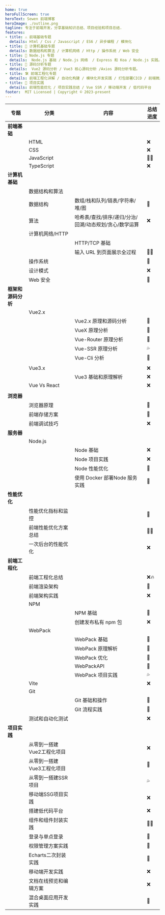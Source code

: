 ```yaml
---
home: true
heroFullScreen: true
heroText: Sewen 前端博客
heroImage: ./outline.png
tagline: 专注于前端开发，分享基础知识总结、项目经验和项目总结.
features:
- title: ⚠️ 前端基础专题
  details: Html / Css / Javascript / ES6 / 异步编程 / 模块化
- title: 📔 计算机基础专题
  details: 数据结构和算法 / 计算机网络 / Http / 操作系统 / Web 安全
- title: 📝 Node.js 专题
  details:  Node.js 基础 / Node.js 网络  / Express 和 Koa / Node.js 实践。
- title: 🔭 源码分析专题
  details:  Vue2 源码分析 / Vue3 核心源码分析 /Axios 源码分析专题。
- title: 🛠️ 前端工程化专题
  details: 前端工程化详解 / 自动化构建 / 模块化开发实践 / 打包部署CICD / 前端微服务化
- title: 🔨 项目实践
  details: 前端性能优化 / 项目实践总结 / Vue SSR / 移动端开发 / 低代码平台
footer:  MIT Licensed | Copyright © 2023-present 
---
```




| 专题               | 分类                       | 内容                                                   | 总结进度 |
| ------------------ | -------------------------- | ------------------------------------------------------ | -------- |
| **前端基础**       |                            |                                                        |          |
|                    | HTML                       |                                                        | ❌        |
|                    | CSS                        |                                                        | ❌        |
|                    | JavaScript                 |                                                        | 💯🔥       |
|                    | TypeScript                 |                                                        | ❌        |
| **计算机基础**     |                            |                                                        |          |
|                    | 数据结构和算法             |                                                        |          |
|                    | 数据结构                   | 数组/栈和队列/链表/字符串/堆/图                        | 💯        |
|                    | 算法                       | 哈希表/查找/排序/递归/分治/回溯/动态规划/贪心/数学运算 | ❌        |
|                    | 计算机网络/HTTP            |                                                        |          |
|                    |                            | HTTP/TCP 基础                                          |          |
|                    |                            | 输入 URL 到页面展示全过程                              | 💯🔥       |
|                    | 操作系统                   |                                                        | 💯        |
|                    | 设计模式                   |                                                        | ❌        |
|                    | Web 安全                   |                                                        | 💯        |
| **框架和源码分析** |                            |                                                        |          |
|                    | Vue2.x                     |                                                        |          |
|                    |                            | Vue2.x 原理和源码分析                                  | 💯        |
|                    |                            | VueX 原理分析                                          | 💯        |
|                    |                            | Vue-Router 原理分析                                    | 💯        |
|                    |                            | Vue-SSR 原理分析                                       | 💦        |
|                    |                            | Vue-Cli 分析                                           | 💯        |
|                    |                            |                                                        |          |
|                    | Vue3.x                     |                                                        | ❌        |
|                    |                            | Vue3 基础和原理解析                                    | ❌        |
|                    | Vue Vs React               |                                                        | ❌        |
|                    |                            |                                                        |          |
| **浏览器**         |                            |                                                        |          |
|                    | 浏览器原理                 |                                                        | 💯        |
|                    | 前端存储方案               |                                                        | 💯        |
|                    | 前端调试技巧               |                                                        | ❌        |
| **服务器**         |                            |                                                        |          |
|                    | Node.js                    |                                                        |          |
|                    |                            | Node 基础                                              | ❌        |
|                    |                            | Node 项目实践                                          | ❌        |
|                    |                            | Node 性能优化                                          | 💯        |
|                    |                            | 使用 Docker 部署Node 服务实践                          | 💯        |
| **性能优化**       |                            |                                                        |          |
|                    | 性能优化指标和监控         |                                                        | 💯        |
|                    | 前端性能优化方案总结       |                                                        | 💯🔥       |
|                    | 一次后台的性能优化         |                                                        | ❌        |
| **前端工程化**     |                            |                                                        |          |
|                    | 前端工程化总结             |                                                        | ❌🔥       |
|                    | 前端渲染架构               |                                                        | 💯        |
|                    | 前端架构实践               |                                                        | ❌        |
|                    | NPM                        |                                                        |          |
|                    |                            | NPM 基础                                               | 💯        |
|                    |                            | 创建发布私有 npm 包                                    | ❌        |
|                    | WebPack                    |                                                        |          |
|                    |                            | WebPack 基础                                           | 💯        |
|                    |                            | WebPack 原理解析                                       | 💯        |
|                    |                            | WebPack 优化                                           | 💯        |
|                    |                            | WebPackAPI                                             | 💯        |
|                    |                            | WebPack 项目实践                                       | 💦        |
|                    | Vite                       |                                                        | ❌        |
|                    | Git                        |                                                        |          |
|                    |                            | Git 基础和操作                                         | 💯        |
|                    |                            | Git 流程实践                                           | 💯        |
|                    | 测试和自动化测试           |                                                        | ❌        |
| **项目实践**       |                            |                                                        |          |
|                    | 从零到一搭建Vue2工程化项目 |                                                        | ❌        |
|                    | 从零到一搭建Vue3工程化项目 |                                                        | 💯        |
|                    | 从零到一搭建SSR项目        |                                                        | 💦        |
|                    | 移动端SSG项目实践          |                                                        | ❌        |
|                    | 搭建低代码平台             |                                                        | ❌        |
|                    | 组件和组件封装实践         |                                                        | 💯🔥       |
|                    | 登录与单点登录             |                                                        | 💯        |
|                    | 权限管理方案实践           |                                                        | 💯        |
|                    | Echarts二次封装实践        |                                                        | 💯        |
|                    | 移动端开发实践             |                                                        | ❌        |
|                    | 文档在线预览和编辑方案     |                                                        | ❌        |
|                    | 混合桌面应用开发实践       |                                                        | 💯        |

